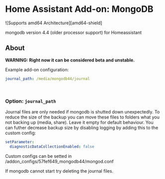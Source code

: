 # Home Assistant Add-on: MongoDB

![Supports amd64 Architecture][amd64-shield]

mongodb version 4.4 (older processor support) for Homeassistant

## About

**WARNING: Right now it can be considered beta and unstable.**

Example add-on configuration:

```yaml
journal_path: /media/mongodb44/journal
```

<br />

### Option: `journal_path`

Journal files are only needed if mongodb is shutted down unexpectedly. To reduce the size of the backup you can move these files to folders what you not backing up (media, share).
Leave it empty for default behaviour. You can futher decrease backup size by disabling logging by adding this to the custom config:

```yaml
setParameter:
  diagnosticDataCollectionEnabled: false
```

Custom configs can be setted in /addon_configs/57fef649_mongodb44/mongod.conf

If mongodb cannot start try deleting the journal files.
